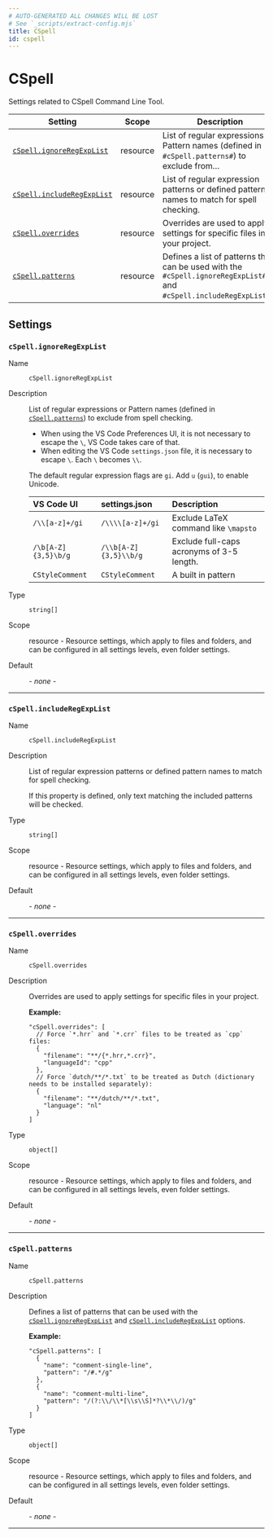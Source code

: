 ```yaml
---
# AUTO-GENERATED ALL CHANGES WILL BE LOST
# See `_scripts/extract-config.mjs`
title: CSpell
id: cspell
---
```


# CSpell

Settings related to CSpell Command Line Tool.


| Setting | Scope | Description |
| ------- | ----- | ----------- |
| [`cSpell.ignoreRegExpList`](#cspellignoreregexplist) | resource | List of regular expressions or Pattern names (defined in `#cSpell.patterns#`) to exclude from… |
| [`cSpell.includeRegExpList`](#cspellincluderegexplist) | resource | List of regular expression patterns or defined pattern names to match for spell checking. |
| [`cSpell.overrides`](#cspelloverrides) | resource | Overrides are used to apply settings for specific files in your project. |
| [`cSpell.patterns`](#cspellpatterns) | resource | Defines a list of patterns that can be used with the `#cSpell.ignoreRegExpList#` and `#cSpell.includeRegExpList#`… |


## Settings


### `cSpell.ignoreRegExpList`

<dl>

<dt>
Name
</dt>
<dd>

`cSpell.ignoreRegExpList`

</dd>


<dt>
Description
</dt>
<dd>

List of regular expressions or Pattern names (defined in [`cSpell.patterns`](cspell#cspellpatterns)) to exclude from spell checking.

- When using the VS Code Preferences UI, it is not necessary to escape the `\`, VS Code takes care of that.
- When editing the VS Code `settings.json` file,
  it is necessary to escape `\`.
  Each `\` becomes `\\`.

The default regular expression flags are `gi`. Add `u` (`gui`), to enable Unicode.

| VS Code UI          | settings.json         | Description                                  |
| :------------------ | :-------------------- | :------------------------------------------- |
| `/\\[a-z]+/gi`      | `/\\\\[a-z]+/gi`      | Exclude LaTeX command like `\mapsto`         |
| `/\b[A-Z]{3,5}\b/g` | `/\\b[A-Z]{3,5}\\b/g` | Exclude full-caps acronyms of 3-5 length.    |
| `CStyleComment`     | `CStyleComment`       | A built in pattern                           |

</dd>


<dt>
Type
</dt>
<dd>

`string[]`

</dd>


<dt>
Scope
</dt>
<dd>

resource - Resource settings, which apply to files and folders, and can be configured in all settings levels, even folder settings.

</dd>




<dt>
Default
</dt>
<dd>

_- none -_

</dd>




</dl>

---


### `cSpell.includeRegExpList`

<dl>

<dt>
Name
</dt>
<dd>

`cSpell.includeRegExpList`

</dd>


<dt>
Description
</dt>
<dd>

List of regular expression patterns or defined pattern names to match for spell checking.

If this property is defined, only text matching the included patterns will be checked.

</dd>


<dt>
Type
</dt>
<dd>

`string[]`

</dd>


<dt>
Scope
</dt>
<dd>

resource - Resource settings, which apply to files and folders, and can be configured in all settings levels, even folder settings.

</dd>




<dt>
Default
</dt>
<dd>

_- none -_

</dd>




</dl>

---


### `cSpell.overrides`

<dl>

<dt>
Name
</dt>
<dd>

`cSpell.overrides`

</dd>


<dt>
Description
</dt>
<dd>

Overrides are used to apply settings for specific files in your project.

**Example:**

```json5
"cSpell.overrides": [
  // Force `*.hrr` and `*.crr` files to be treated as `cpp` files:
  {
    "filename": "**/{*.hrr,*.crr}",
    "languageId": "cpp"
  },
  // Force `dutch/**/*.txt` to be treated as Dutch (dictionary needs to be installed separately):
  {
    "filename": "**/dutch/**/*.txt",
    "language": "nl"
  }
]
```

</dd>


<dt>
Type
</dt>
<dd>

`object[]`

</dd>


<dt>
Scope
</dt>
<dd>

resource - Resource settings, which apply to files and folders, and can be configured in all settings levels, even folder settings.

</dd>




<dt>
Default
</dt>
<dd>

_- none -_

</dd>




</dl>

---


### `cSpell.patterns`

<dl>

<dt>
Name
</dt>
<dd>

`cSpell.patterns`

</dd>


<dt>
Description
</dt>
<dd>

Defines a list of patterns that can be used with the [`cSpell.ignoreRegExpList`](cspell#cspellignoreregexplist) and
[`cSpell.includeRegExpList`](cspell#cspellincluderegexplist) options.

**Example:**

```json5
"cSpell.patterns": [
  {
    "name": "comment-single-line",
    "pattern": "/#.*/g"
  },
  {
    "name": "comment-multi-line",
    "pattern": "/(?:\\/\\*[\\s\\S]*?\\*\\/)/g"
  }
]
```

</dd>


<dt>
Type
</dt>
<dd>

`object[]`

</dd>


<dt>
Scope
</dt>
<dd>

resource - Resource settings, which apply to files and folders, and can be configured in all settings levels, even folder settings.

</dd>




<dt>
Default
</dt>
<dd>

_- none -_

</dd>




</dl>

---



